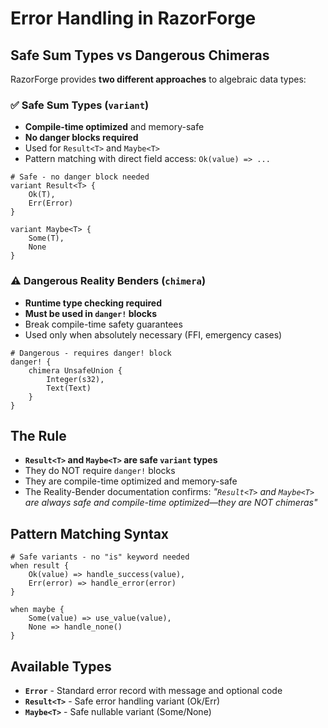 # Error Handling in RazorForge

## Safe Sum Types vs Dangerous Chimeras

RazorForge provides **two different approaches** to algebraic data types:

### ✅ Safe Sum Types (`variant`)

- **Compile-time optimized** and memory-safe
- **No danger blocks required**
- Used for `Result<T>` and `Maybe<T>`
- Pattern matching with direct field access: `Ok(value) => ...`

```razorforge
# Safe - no danger block needed
variant Result<T> {
    Ok(T),
    Err(Error)
}

variant Maybe<T> {
    Some(T),
    None
}
```

### ⚠️ Dangerous Reality Benders (`chimera`)

- **Runtime type checking required**
- **Must be used in `danger!` blocks**
- Break compile-time safety guarantees
- Used only when absolutely necessary (FFI, emergency cases)

```razorforge
# Dangerous - requires danger! block
danger! {
    chimera UnsafeUnion {
        Integer(s32),
        Text(Text)
    }
}
```

## The Rule

- **`Result<T>` and `Maybe<T>` are safe `variant` types**
- They do NOT require `danger!` blocks
- They are compile-time optimized and memory-safe
- The Reality-Bender documentation confirms: *"`Result<T>` and `Maybe<T>` are always safe and compile-time
  optimized—they are NOT chimeras"*

## Pattern Matching Syntax

```razorforge
# Safe variants - no "is" keyword needed
when result {
    Ok(value) => handle_success(value),
    Err(error) => handle_error(error)
}

when maybe {
    Some(value) => use_value(value),
    None => handle_none()
}
```

## Available Types

- **`Error`** - Standard error record with message and optional code
- **`Result<T>`** - Safe error handling variant (Ok/Err)
- **`Maybe<T>`** - Safe nullable variant (Some/None)
